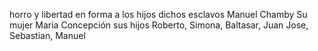 horro y libertad en forma a los hijos dichos esclavos Manuel Chamby Su mujer Maria Concepción sus hijos Roberto, Simona, Baltasar, Juan Jose, Sebastian, Manuel